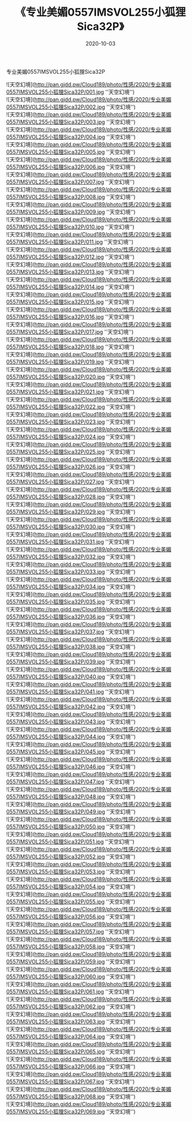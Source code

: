﻿---
layout: post
title:  《专业美媚0557IMSVOL255小狐狸Sica32P》
date:   2020-10-03
img: http://pan.gjdd.pw/Cloud189/photo/性感/2020/专业美媚0557IMSVOL255小狐狸Sica32P/000.jpg
categories: [美女, 性感, 泳衣]
---

专业美媚0557IMSVOL255小狐狸Sica32P



![天空幻境](http://pan.gjdd.pw/Cloud189/photo/性感/2020/专业美媚0557IMSVOL255小狐狸Sica32P/001.jpg ''天空幻境'') <br>
![天空幻境](http://pan.gjdd.pw/Cloud189/photo/性感/2020/专业美媚0557IMSVOL255小狐狸Sica32P/002.jpg ''天空幻境'') <br>
![天空幻境](http://pan.gjdd.pw/Cloud189/photo/性感/2020/专业美媚0557IMSVOL255小狐狸Sica32P/003.jpg ''天空幻境'') <br>
![天空幻境](http://pan.gjdd.pw/Cloud189/photo/性感/2020/专业美媚0557IMSVOL255小狐狸Sica32P/004.jpg ''天空幻境'') <br>
![天空幻境](http://pan.gjdd.pw/Cloud189/photo/性感/2020/专业美媚0557IMSVOL255小狐狸Sica32P/005.jpg ''天空幻境'') <br>
![天空幻境](http://pan.gjdd.pw/Cloud189/photo/性感/2020/专业美媚0557IMSVOL255小狐狸Sica32P/006.jpg ''天空幻境'') <br>
![天空幻境](http://pan.gjdd.pw/Cloud189/photo/性感/2020/专业美媚0557IMSVOL255小狐狸Sica32P/007.jpg ''天空幻境'') <br>
![天空幻境](http://pan.gjdd.pw/Cloud189/photo/性感/2020/专业美媚0557IMSVOL255小狐狸Sica32P/008.jpg ''天空幻境'') <br>
![天空幻境](http://pan.gjdd.pw/Cloud189/photo/性感/2020/专业美媚0557IMSVOL255小狐狸Sica32P/009.jpg ''天空幻境'') <br>
![天空幻境](http://pan.gjdd.pw/Cloud189/photo/性感/2020/专业美媚0557IMSVOL255小狐狸Sica32P/010.jpg ''天空幻境'') <br>
![天空幻境](http://pan.gjdd.pw/Cloud189/photo/性感/2020/专业美媚0557IMSVOL255小狐狸Sica32P/011.jpg ''天空幻境'') <br>
![天空幻境](http://pan.gjdd.pw/Cloud189/photo/性感/2020/专业美媚0557IMSVOL255小狐狸Sica32P/012.jpg ''天空幻境'') <br>
![天空幻境](http://pan.gjdd.pw/Cloud189/photo/性感/2020/专业美媚0557IMSVOL255小狐狸Sica32P/013.jpg ''天空幻境'') <br>
![天空幻境](http://pan.gjdd.pw/Cloud189/photo/性感/2020/专业美媚0557IMSVOL255小狐狸Sica32P/014.jpg ''天空幻境'') <br>
![天空幻境](http://pan.gjdd.pw/Cloud189/photo/性感/2020/专业美媚0557IMSVOL255小狐狸Sica32P/015.jpg ''天空幻境'') <br>
![天空幻境](http://pan.gjdd.pw/Cloud189/photo/性感/2020/专业美媚0557IMSVOL255小狐狸Sica32P/016.jpg ''天空幻境'') <br>
![天空幻境](http://pan.gjdd.pw/Cloud189/photo/性感/2020/专业美媚0557IMSVOL255小狐狸Sica32P/017.jpg ''天空幻境'') <br>
![天空幻境](http://pan.gjdd.pw/Cloud189/photo/性感/2020/专业美媚0557IMSVOL255小狐狸Sica32P/018.jpg ''天空幻境'') <br>
![天空幻境](http://pan.gjdd.pw/Cloud189/photo/性感/2020/专业美媚0557IMSVOL255小狐狸Sica32P/019.jpg ''天空幻境'') <br>
![天空幻境](http://pan.gjdd.pw/Cloud189/photo/性感/2020/专业美媚0557IMSVOL255小狐狸Sica32P/020.jpg ''天空幻境'') <br>
![天空幻境](http://pan.gjdd.pw/Cloud189/photo/性感/2020/专业美媚0557IMSVOL255小狐狸Sica32P/021.jpg ''天空幻境'') <br>
![天空幻境](http://pan.gjdd.pw/Cloud189/photo/性感/2020/专业美媚0557IMSVOL255小狐狸Sica32P/022.jpg ''天空幻境'') <br>
![天空幻境](http://pan.gjdd.pw/Cloud189/photo/性感/2020/专业美媚0557IMSVOL255小狐狸Sica32P/023.jpg ''天空幻境'') <br>
![天空幻境](http://pan.gjdd.pw/Cloud189/photo/性感/2020/专业美媚0557IMSVOL255小狐狸Sica32P/024.jpg ''天空幻境'') <br>
![天空幻境](http://pan.gjdd.pw/Cloud189/photo/性感/2020/专业美媚0557IMSVOL255小狐狸Sica32P/025.jpg ''天空幻境'') <br>
![天空幻境](http://pan.gjdd.pw/Cloud189/photo/性感/2020/专业美媚0557IMSVOL255小狐狸Sica32P/026.jpg ''天空幻境'') <br>
![天空幻境](http://pan.gjdd.pw/Cloud189/photo/性感/2020/专业美媚0557IMSVOL255小狐狸Sica32P/027.jpg ''天空幻境'') <br>
![天空幻境](http://pan.gjdd.pw/Cloud189/photo/性感/2020/专业美媚0557IMSVOL255小狐狸Sica32P/028.jpg ''天空幻境'') <br>
![天空幻境](http://pan.gjdd.pw/Cloud189/photo/性感/2020/专业美媚0557IMSVOL255小狐狸Sica32P/029.jpg ''天空幻境'') <br>
![天空幻境](http://pan.gjdd.pw/Cloud189/photo/性感/2020/专业美媚0557IMSVOL255小狐狸Sica32P/030.jpg ''天空幻境'') <br>
![天空幻境](http://pan.gjdd.pw/Cloud189/photo/性感/2020/专业美媚0557IMSVOL255小狐狸Sica32P/031.jpg ''天空幻境'') <br>
![天空幻境](http://pan.gjdd.pw/Cloud189/photo/性感/2020/专业美媚0557IMSVOL255小狐狸Sica32P/032.jpg ''天空幻境'') <br>
![天空幻境](http://pan.gjdd.pw/Cloud189/photo/性感/2020/专业美媚0557IMSVOL255小狐狸Sica32P/033.jpg ''天空幻境'') <br>
![天空幻境](http://pan.gjdd.pw/Cloud189/photo/性感/2020/专业美媚0557IMSVOL255小狐狸Sica32P/034.jpg ''天空幻境'') <br>
![天空幻境](http://pan.gjdd.pw/Cloud189/photo/性感/2020/专业美媚0557IMSVOL255小狐狸Sica32P/035.jpg ''天空幻境'') <br>
![天空幻境](http://pan.gjdd.pw/Cloud189/photo/性感/2020/专业美媚0557IMSVOL255小狐狸Sica32P/036.jpg ''天空幻境'') <br>
![天空幻境](http://pan.gjdd.pw/Cloud189/photo/性感/2020/专业美媚0557IMSVOL255小狐狸Sica32P/037.jpg ''天空幻境'') <br>
![天空幻境](http://pan.gjdd.pw/Cloud189/photo/性感/2020/专业美媚0557IMSVOL255小狐狸Sica32P/038.jpg ''天空幻境'') <br>
![天空幻境](http://pan.gjdd.pw/Cloud189/photo/性感/2020/专业美媚0557IMSVOL255小狐狸Sica32P/039.jpg ''天空幻境'') <br>
![天空幻境](http://pan.gjdd.pw/Cloud189/photo/性感/2020/专业美媚0557IMSVOL255小狐狸Sica32P/040.jpg ''天空幻境'') <br>
![天空幻境](http://pan.gjdd.pw/Cloud189/photo/性感/2020/专业美媚0557IMSVOL255小狐狸Sica32P/041.jpg ''天空幻境'') <br>
![天空幻境](http://pan.gjdd.pw/Cloud189/photo/性感/2020/专业美媚0557IMSVOL255小狐狸Sica32P/042.jpg ''天空幻境'') <br>
![天空幻境](http://pan.gjdd.pw/Cloud189/photo/性感/2020/专业美媚0557IMSVOL255小狐狸Sica32P/043.jpg ''天空幻境'') <br>
![天空幻境](http://pan.gjdd.pw/Cloud189/photo/性感/2020/专业美媚0557IMSVOL255小狐狸Sica32P/044.jpg ''天空幻境'') <br>
![天空幻境](http://pan.gjdd.pw/Cloud189/photo/性感/2020/专业美媚0557IMSVOL255小狐狸Sica32P/045.jpg ''天空幻境'') <br>
![天空幻境](http://pan.gjdd.pw/Cloud189/photo/性感/2020/专业美媚0557IMSVOL255小狐狸Sica32P/046.jpg ''天空幻境'') <br>
![天空幻境](http://pan.gjdd.pw/Cloud189/photo/性感/2020/专业美媚0557IMSVOL255小狐狸Sica32P/047.jpg ''天空幻境'') <br>
![天空幻境](http://pan.gjdd.pw/Cloud189/photo/性感/2020/专业美媚0557IMSVOL255小狐狸Sica32P/048.jpg ''天空幻境'') <br>
![天空幻境](http://pan.gjdd.pw/Cloud189/photo/性感/2020/专业美媚0557IMSVOL255小狐狸Sica32P/049.jpg ''天空幻境'') <br>
![天空幻境](http://pan.gjdd.pw/Cloud189/photo/性感/2020/专业美媚0557IMSVOL255小狐狸Sica32P/050.jpg ''天空幻境'') <br>
![天空幻境](http://pan.gjdd.pw/Cloud189/photo/性感/2020/专业美媚0557IMSVOL255小狐狸Sica32P/051.jpg ''天空幻境'') <br>
![天空幻境](http://pan.gjdd.pw/Cloud189/photo/性感/2020/专业美媚0557IMSVOL255小狐狸Sica32P/052.jpg ''天空幻境'') <br>
![天空幻境](http://pan.gjdd.pw/Cloud189/photo/性感/2020/专业美媚0557IMSVOL255小狐狸Sica32P/053.jpg ''天空幻境'') <br>
![天空幻境](http://pan.gjdd.pw/Cloud189/photo/性感/2020/专业美媚0557IMSVOL255小狐狸Sica32P/054.jpg ''天空幻境'') <br>
![天空幻境](http://pan.gjdd.pw/Cloud189/photo/性感/2020/专业美媚0557IMSVOL255小狐狸Sica32P/055.jpg ''天空幻境'') <br>
![天空幻境](http://pan.gjdd.pw/Cloud189/photo/性感/2020/专业美媚0557IMSVOL255小狐狸Sica32P/056.jpg ''天空幻境'') <br>
![天空幻境](http://pan.gjdd.pw/Cloud189/photo/性感/2020/专业美媚0557IMSVOL255小狐狸Sica32P/057.jpg ''天空幻境'') <br>
![天空幻境](http://pan.gjdd.pw/Cloud189/photo/性感/2020/专业美媚0557IMSVOL255小狐狸Sica32P/058.jpg ''天空幻境'') <br>
![天空幻境](http://pan.gjdd.pw/Cloud189/photo/性感/2020/专业美媚0557IMSVOL255小狐狸Sica32P/059.jpg ''天空幻境'') <br>
![天空幻境](http://pan.gjdd.pw/Cloud189/photo/性感/2020/专业美媚0557IMSVOL255小狐狸Sica32P/060.jpg ''天空幻境'') <br>
![天空幻境](http://pan.gjdd.pw/Cloud189/photo/性感/2020/专业美媚0557IMSVOL255小狐狸Sica32P/061.jpg ''天空幻境'') <br>
![天空幻境](http://pan.gjdd.pw/Cloud189/photo/性感/2020/专业美媚0557IMSVOL255小狐狸Sica32P/062.jpg ''天空幻境'') <br>
![天空幻境](http://pan.gjdd.pw/Cloud189/photo/性感/2020/专业美媚0557IMSVOL255小狐狸Sica32P/063.jpg ''天空幻境'') <br>
![天空幻境](http://pan.gjdd.pw/Cloud189/photo/性感/2020/专业美媚0557IMSVOL255小狐狸Sica32P/064.jpg ''天空幻境'') <br>
![天空幻境](http://pan.gjdd.pw/Cloud189/photo/性感/2020/专业美媚0557IMSVOL255小狐狸Sica32P/065.jpg ''天空幻境'') <br>
![天空幻境](http://pan.gjdd.pw/Cloud189/photo/性感/2020/专业美媚0557IMSVOL255小狐狸Sica32P/066.jpg ''天空幻境'') <br>
![天空幻境](http://pan.gjdd.pw/Cloud189/photo/性感/2020/专业美媚0557IMSVOL255小狐狸Sica32P/067.jpg ''天空幻境'') <br>
![天空幻境](http://pan.gjdd.pw/Cloud189/photo/性感/2020/专业美媚0557IMSVOL255小狐狸Sica32P/068.jpg ''天空幻境'') <br>
![天空幻境](http://pan.gjdd.pw/Cloud189/photo/性感/2020/专业美媚0557IMSVOL255小狐狸Sica32P/069.jpg ''天空幻境'') <br>